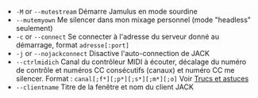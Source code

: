- `-M` or `--mutestream`  Démarre Jamulus en mode sourdine                                                      
- `--mutemyown`  Me silencer dans mon mixage personnel (mode "headless" seulement)                                                      
-  `-c` or `--connect`  Se connecter à l'adresse du serveur donné au démarrage, format `adresse[:port]`  
-  `-j` or `--nojackconnect`  Disactive l'auto-connection de JACK  
-  `--ctrlmidich` Canal du contrôleur MIDI à écouter, décalage du numéro de contrôle et numéros CC consécutifs (canaux) et numéro CC me silencer. Format : `canal[;f*][;p*][;s*][;m*][;o]` Voir [Trucs et astuces](Tips-Tricks-More#utilisation-de-ctrlmidich-pour-les-contrôleurs-midi) 
- `--clientname`  Titre de la fenêtre et nom du client JACK 
